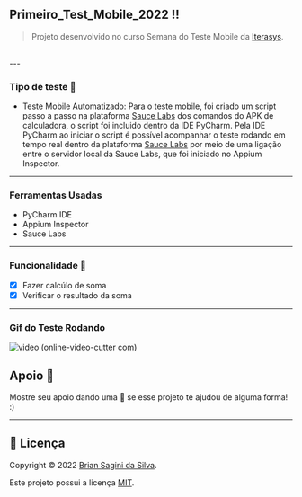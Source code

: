 ## Primeiro_Test_Mobile_2022 !!

>Projeto desenvolvido no curso Semana do Teste Mobile da [Iterasys](https://iterasys.com.br/).<br>
<br>
---

### Tipo de teste 🤖

- Teste Mobile Automatizado: Para o teste mobile, foi criado um script passo a passo na plataforma [Sauce Labs](https://saucelabs.com/) dos comandos do APK de calculadora, o script foi incluido dentro da IDE PyCharm. Pela IDE PyCharm ao iniciar o script é possível acompanhar o teste rodando em tempo real dentro da plataforma  [Sauce Labs](https://app.saucelabs.com/dashboard/tests/vdc) por meio de uma ligação entre o servidor local da Sauce Labs, que foi iniciado no Appium Inspector.

---

### Ferramentas Usadas 

- PyCharm IDE
- Appium Inspector
- Sauce Labs

---

### Funcionalidade 📍

- [x] Fazer calcúlo de soma
- [x] Verificar o resultado da soma  

---

### Gif do Teste Rodando 

![video (online-video-cutter com)](https://user-images.githubusercontent.com/62577764/161571093-24bc4156-3a4b-4e0a-b65b-b18e96c7383d.gif)

## Apoio 🌟

Mostre seu apoio dando uma 🌟 se esse projeto te ajudou de alguma forma! :)

---
## 📝 Licença

Copyright © 2022 [Brian Sagini da Silva](https://github.com/saggini).

Este projeto possui a licença [MIT]().
